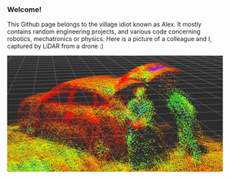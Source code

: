 ### Welcome!
This Github page belongs to the village idiot known as Alex. 
It mostly contains random engineering projects, and various code concerning robotics, mechatronics or physics.
Here is a picture of a colleague and I, captured by LiDAR from a drone :)


![plot](car.JPG "LiDAR capture from DJI Matrice 300")



<!--
**Alwaki/Alwaki** is a ✨ _special_ ✨ repository because its `README.md` (this file) appears on your GitHub profile.

Here are some ideas to get you started:

- 🔭 I’m currently working on ...
- 🌱 I’m currently learning ...
- 👯 I’m looking to collaborate on ...
- 🤔 I’m looking for help with ...
- 💬 Ask me about ...
- 📫 How to reach me: ...
- 😄 Pronouns: ...
- ⚡ Fun fact: ...
-->
